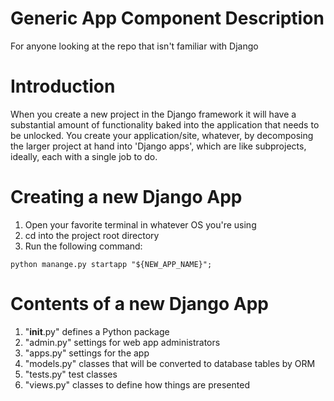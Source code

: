 # Generic App Component Description

For anyone looking at the repo that isn't familiar with Django

# Introduction
When you create a new project in the Django framework it will have a substantial amount of functionality baked into the application that needs to be unlocked.
You create your application/site, whatever, by decomposing the larger project at hand into 'Django apps', which are like subprojects, ideally, each with a
single job to do.

# Creating a new Django App
1. Open your favorite terminal in whatever OS you're using
2. cd into the project root directory
3. Run the following command:
```shell
python manange.py startapp "${NEW_APP_NAME}";
```   

# Contents of a new Django App
1. "__init__.py" defines a Python package
2. "admin.py" settings for web app administrators
3. "apps.py" settings for the app 
4. "models.py" classes that will be converted to database tables by ORM
5. "tests.py" test classes
6. "views.py" classes to define how things are presented

